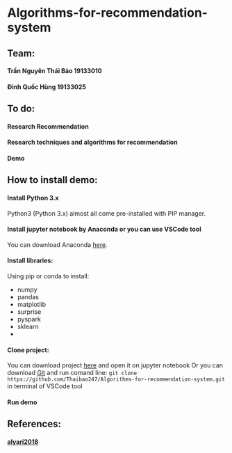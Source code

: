 # Algorithms-for-recommendation-system

## Team:
#### Trần Nguyên Thái Bảo 19133010   
#### Đinh Quốc Hùng 19133025   

## To do:
#### Research Recommendation
#### Research techniques and algorithms for recommendation
#### Demo

## How to install demo:
#### Install Python 3.x
Python3 (Python 3.x) almost all come pre-installed with PIP manager.
#### Install jupyter notebook by Anaconda or you can use VSCode tool
You can download Anaconda [here](https://www.anaconda.com/).
#### Install libraries: 
Using pip or conda to install:
- numpy
- pandas
- matplotlib
- surprise
- pyspark
- sklearn
- 
#### Clone project: 
You can download project [here](https://github.com/Thaibao247/Algorithms-for-recommendation-system.git) and open it on jupyter notebook
Or you can download [Git](https://git-scm.com/downloads) and run comand line: `git clone https://github.com/Thaibao247/Algorithms-for-recommendation-system.git` in terminal of VSCode tool
#### Run demo

## References:
#### [alyari2018](https://drive.google.com/file/d/1RkB0PMpJylbo4kg6H5V0urW8OZ1ww-nd/view)
